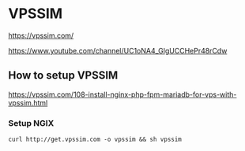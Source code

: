 # VPSSIM

https://vpssim.com/

https://www.youtube.com/channel/UC1oNA4_GlgUCCHePr48rCdw

## How to setup VPSSIM

https://vpssim.com/108-install-nginx-php-fpm-mariadb-for-vps-with-vpssim.html

### Setup NGIX

```shell
curl http://get.vpssim.com -o vpssim && sh vpssim
```

